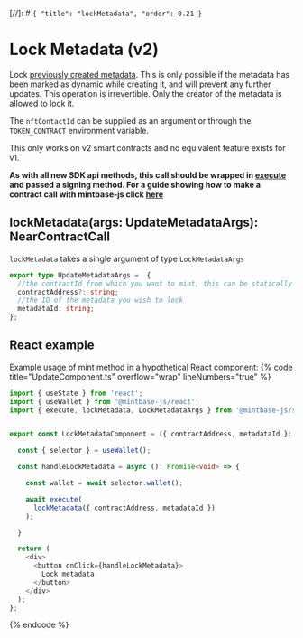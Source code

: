 [//]: # `{ "title": "lockMetadata", "order": 0.21 }`

# Lock Metadata (v2)

Lock [previously created metadata](../createMetadata/README.md). This is only possible if the metadata has been marked as dynamic while creating it, and will prevent any further updates. This operation is irrevertible. Only the creator of the metadata is allowed to lock it.

The `nftContactId` can be supplied as an argument or through the `TOKEN_CONTRACT` environment variable.

This only works on v2 smart contracts and no equivalent feature exists for v1.

**As with all new SDK api methods, this call should be wrapped in [execute](../#execute) and passed a signing method. For a guide showing how to make a contract call with mintbase-js click [here](https://docs.mintbase.xyz/dev/getting-started/make-your-first-contract-call-deploycontract)**

## lockMetadata(args: UpdateMetadataArgs): NearContractCall

`lockMetadata` takes a single argument of type `LockMetadataArgs`

```typescript
export type UpdateMetadataArgs =  {
  //the contractId from which you want to mint, this can be statically defined via the mbjs config file
  contractAddress?: string;
  //the ID of the metadata you wish to lock
  metadataId: string;
};
```

## React example

Example usage of mint method in a hypothetical React component:
{% code title="UpdateComponent.ts" overflow="wrap" lineNumbers="true" %}

```typescript
import { useState } from 'react';
import { useWallet } from '@mintbase-js/react';
import { execute, lockMetadata, LockMetadataArgs } from '@mintbase-js/sdk';


export const LockMetadataComponent = ({ contractAddress, metadataId }: LockMetadataArgs): JSX.Element => {

  const { selector } = useWallet();

  const handleLockMetadata = async (): Promise<void> => {

    const wallet = await selector.wallet();

    await execute(
      lockMetadata({ contractAddress, metadataId })
    );

  }

  return (
    <div>
      <button onClick={handleLockMetadata}>
        Lock metadata
      </button>
    </div>
  );
};
```
{% endcode %}
